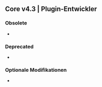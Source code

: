 ## Core v4.3 | Plugin-Entwickler

### Obsolete

-

### Deprecated

-

### Optionale Modifikationen

-

